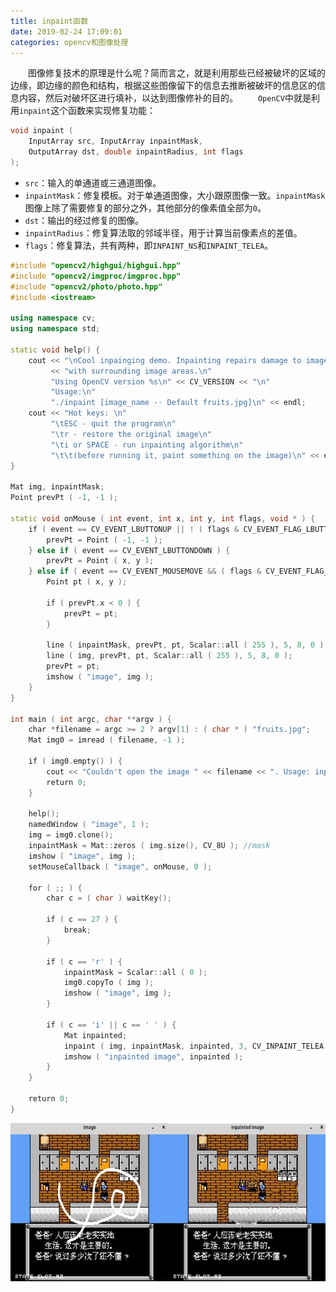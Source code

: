 ```yaml
---
title: inpaint函数
date: 2019-02-24 17:09:01
categories: opencv和图像处理
---
```

&emsp;&emsp;图像修复技术的原理是什么呢？简而言之，就是利用那些已经被破坏的区域的边缘，即边缘的颜色和结构，根据这些图像留下的信息去推断被破坏的信息区的信息内容，然后对破坏区进行填补，以达到图像修补的目的。
&emsp;&emsp;`OpenCV`中就是利用`inpaint`这个函数来实现修复功能：

``` cpp
void inpaint (
    InputArray src, InputArray inpaintMask,
    OutputArray dst, double inpaintRadius, int flags
);
```

- `src`：输入的单通道或三通道图像。
- `inpaintMask`：修复模板。对于单通道图像，大小跟原图像一致。`inpaintMask`图像上除了需要修复的部分之外，其他部分的像素值全部为`0`。
- `dst`：输出的经过修复的图像。
- `inpaintRadius`：修复算法取的邻域半径，用于计算当前像素点的差值。
- `flags`：修复算法，共有两种，即`INPAINT_NS`和`INPAINT_TELEA`。

``` cpp
#include "opencv2/highgui/highgui.hpp"
#include "opencv2/imgproc/imgproc.hpp"
#include "opencv2/photo/photo.hpp"
#include <iostream>
​
using namespace cv;
using namespace std;
​
static void help() {
    cout << "\nCool inpainging demo. Inpainting repairs damage to images by floodfilling the damage \n"
         << "with surrounding image areas.\n"
         "Using OpenCV version %s\n" << CV_VERSION << "\n"
         "Usage:\n"
         "./inpaint [image_name -- Default fruits.jpg]\n" << endl;
    cout << "Hot keys: \n"
         "\tESC - quit the program\n"
         "\tr - restore the original image\n"
         "\ti or SPACE - run inpainting algorithm\n"
         "\t\t(before running it, paint something on the image)\n" << endl;
}
​
Mat img, inpaintMask;
Point prevPt ( -1, -1 );
​
static void onMouse ( int event, int x, int y, int flags, void * ) {
    if ( event == CV_EVENT_LBUTTONUP || ! ( flags & CV_EVENT_FLAG_LBUTTON ) ) {
        prevPt = Point ( -1, -1 );
    } else if ( event == CV_EVENT_LBUTTONDOWN ) {
        prevPt = Point ( x, y );
    } else if ( event == CV_EVENT_MOUSEMOVE && ( flags & CV_EVENT_FLAG_LBUTTON ) ) {
        Point pt ( x, y );
​
        if ( prevPt.x < 0 ) {
            prevPt = pt;
        }
​
        line ( inpaintMask, prevPt, pt, Scalar::all ( 255 ), 5, 8, 0 ); //mask
        line ( img, prevPt, pt, Scalar::all ( 255 ), 5, 8, 0 );
        prevPt = pt;
        imshow ( "image", img );
    }
}
​
int main ( int argc, char **argv ) {
    char *filename = argc >= 2 ? argv[1] : ( char * ) "fruits.jpg";
    Mat img0 = imread ( filename, -1 );
​
    if ( img0.empty() ) {
        cout << "Couldn't open the image " << filename << ". Usage: inpaint <image_name>\n" << endl;
        return 0;
    }
​
    help();
    namedWindow ( "image", 1 );
    img = img0.clone();
    inpaintMask = Mat::zeros ( img.size(), CV_8U ); //mask
    imshow ( "image", img );
    setMouseCallback ( "image", onMouse, 0 );
​
    for ( ;; ) {
        char c = ( char ) waitKey();
​
        if ( c == 27 ) {
            break;
        }
​
        if ( c == 'r' ) {
            inpaintMask = Scalar::all ( 0 );
            img0.copyTo ( img );
            imshow ( "image", img );
        }
​
        if ( c == 'i' || c == ' ' ) {
            Mat inpainted;
            inpaint ( img, inpaintMask, inpainted, 3, CV_INPAINT_TELEA );
            imshow ( "inpainted image", inpainted );
        }
    }
​
    return 0;
}
```

<img src="./inpaint函数/1.png" height="253" width="688">